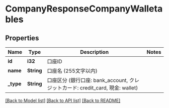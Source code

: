 # CompanyResponseCompanyWalletables

## Properties

Name | Type | Description | Notes
------------ | ------------- | ------------- | -------------
**id** | **i32** | 口座ID | 
**name** | **String** | 口座名 (255文字以内) | 
**_type** | **String** | 口座区分 (銀行口座: bank_account, クレジットカード: credit_card, 現金: wallet) | 

[[Back to Model list]](../README.md#documentation-for-models) [[Back to API list]](../README.md#documentation-for-api-endpoints) [[Back to README]](../README.md)


